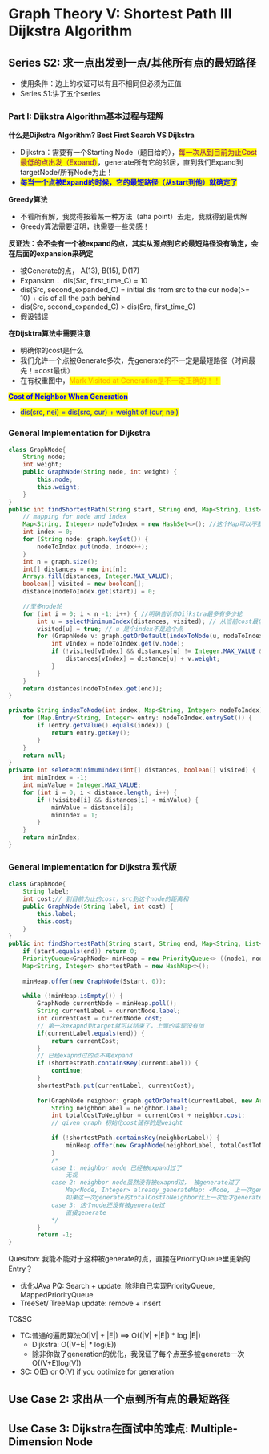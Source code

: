 # Graph Theory V: Shortest Path III Dijkstra Algorithm

## Series S2: 求一点出发到一点/其他所有点的最短路径

* 使用条件：边上的权证可以有且不相同但必须为正值
* Series S1:讲了五个series



### Part I: Dijkstra Algorithm基本过程与理解

**什么是Dijkstra Algorithm? Best First Search VS Dijkstra**

* Dijkstra：需要有一个Starting Node（题目给的），<mark style="color:purple;">每一次从到目前为止Cost最低的点出发（Expand）</mark>，generate所有它的邻居，直到我们Expand到targetNode/所有Node为止！
* <mark style="color:blue;">**每当一个点被Expand的时候，它的最短路径（从start到他）就确定了**</mark>

**Greedy算法**

* 不看所有解，我觉得按着某一种方法（aha point）去走，我就得到最优解
* Greedy算法需要证明，也需要一些灵感！

**反证法：会不会有一个被expand的点，其实从源点到它的最短路径没有确定，会在后面的expansion来确定**

* 被Generate的点， A(13), B(15), D(17)
* Expansion： dis(Src, first\_time\_C) = 10
* dis(Src, second\_expanded\_C) = initial dis from src to the cur node(>= 10) + dis of all the path behind
* dis(Src, second\_expanded\_C) > dis(Src, first\_time\_C)
* 假设错误

**在Dijsktra算法中需要注意**

* 明确你的cost是什么
* 我们允许一个点被Generate多次，先generate的不一定是最短路径（时间最先！=cost最优）
* 在有权重图中，<mark style="color:orange;">Mark Visited at Generation是不一定正确的！！</mark>

<mark style="color:blue;">**Cost of Neighbor When Generation**</mark>

* <mark style="color:blue;">dis(src, nei)  = dis(src, cur) + weight of (cur, nei)</mark>



### **General Implementation for Dijkstra**

```java
class GraphNode{
    String node;
    int weight;
    public GraphNode(String node, int weight) {
        this.node;
        this.weight;
    }
}
public int findShortestPath(String start, String end, Map<String, List<GraphNode>> graph) {
    // mapping for node and index
    Map<String, Integer> nodeToIndex = new HashSet<>(); //这个Map可以不要，根据你的构图
    int index = 0;
    for (String node: graph.keySet()) {
        nodeToIndex.put(node, index++);
    }
    int n = graph.size();
    int[] distances = new int[n];
    Arrays.fill(distances, Integer.MAX_VALUE);
    boolean[] visited = new boolean[];    
    distance[nodeToIndex.get(start)] = 0;
    
    //至多node轮
    for (int i = 0; i < n -1; i++) { //明确告诉你Dijkstra最多有多少轮
        int u = selectMinimumIndex(distances, visited); // 从当前cost最低点出发
        visited[u] = true; // u 是个index不是这个点
        for (GraphNode v: graph.getOrDefault(indexToNode(u, nodeToIndex), new ArrayList<>())) {
            int vIndex = nodeToIndex.get(v.node);
            if (!visited[vIndex] && distances[u] != Integer.MAX_VALUE && distances[u] + v.weight < distance[vIndex]) {
                distances[vIndex] = distance[u] + v.weight;
            }
        }
    }
    return distances[nodeToIndex.get(end)];
}

private String indexToNode(int index, Map<String, Integer> nodeToIndex) {
    for (Map.Entry<String, Integer> entry: nodeToIndex.entrySet()) {
        if (entry.getValue().equals(index)) {
            return entry.getKey();
        }
    }
    return null;
}
private int seletecMinimumIndex(int[] distances, boolean[] visited) {
    int minIndex = -1;
    int minValue = Integer.MAX_VALUE;
    for (int i = 0; i < distance.length; i++) {
        if (!visited[i] && distances[i] < minValue) {
            minValue = distance[i];
            minIndex = 1;
        }
    }
    return minIndex;
}
```







### **General Implementation for Dijkstra 现代版**

```java
class GraphNode{
    String label;
    int cost;// 到目前为止的cost，src到这个node的距离和
    public GraphNode(String label, int cost) {
        this.label;
        this.cost;
    }
}
public int findShortestPath(String start, String end, Map<String, List<GraphNode>> graph) {
    if (start.equals(end)) return 0;
    PriorityQueue<GraphNode> minHeap = new PriorityQueue<> ((node1, node2) -> .compare(node1.cost, node2.cost));
    Map<String, Integer> shortestPath = new HashMap<>();
    
    minHeap.offer(new GraphNode(Sstart, 0));
    
    while (!minHeap.isEmpty()) {
        GraphNode currentNode = minHeap.poll();
        String currentLabel = currentNode.label;
        int currentCost = currentNode.cost;
        // 第一次exapnd到target就可以结束了，上面的实现没有加
        if(currentLabel.equals(end)) {
            return currentCost;
        }
        // 已经exapnd过的点不再expand
        if (shortestPath.containsKey(currentLabel)) {
            continue;
        }
        shortestPath.put(currentLabel, currentCost);
        
        for(GraphNode neighbor: graph.getOrDefualt(currentLabel, new ArrayList<>()) {
            String neighborLabel = neighbor.label;
            int totalCostToNeighbor = currentCost + neighbor.cost;
            // given graph 初始化cost储存的是weight
            
            if (!shortestPath.containsKey(neighborLabel)) {
                minHeap.offer(new GraphNode(neighborLabel, totalCostToNeighbor));
            }
            /*
            case 1: neighbor node 已经被expand过了
                无视
            case 2: neighbor node虽然没有被exapnd过， 被generate过了
                Map<Node, Integer> already_generateMap: <Node, 上一次generate的cost>
                如果这一次generate的totalCostToNeighbor比上一次低才generate
            case 3: 这个node还没有被generate过
                直接generate
            */
        }
        return -1;
}
```

Quesiton: 我能不能对于这种被generate的点，直接在PriorityQueue里更新的Entry？

* 优化JAva PQ: Search + update: 除非自己实现PriorityQueue, MappedPriorityQueue
* TreeSet/ TreeMap update: remove + insert

TC\&SC

* TC:普通的遍历算法O(|V| + |E|) ==> O((|V| +|E|) \* log |E|)
  * Dijkstra: O(|V+E| \* log(E))
  * 除非你做了generation的优化，我保证了每个点至多被generate一次O((V+E)log(V))
* SC: O(E) or O(V) if you optimize for generation



## **Use Case 2: 求出从一个点到所有点的最短路径**





## **Use Case 3: Dijkstra在面试中的难点: Multiple-Dimension Node**

